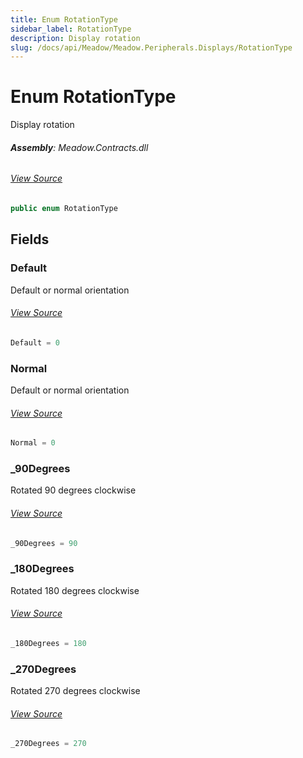 ```yaml
---
title: Enum RotationType
sidebar_label: RotationType
description: Display rotation
slug: /docs/api/Meadow/Meadow.Peripherals.Displays/RotationType
---
```

# Enum RotationType
Display rotation

###### **Assembly**: Meadow.Contracts.dll
###### [View Source](https://github.com/WildernessLabs/Meadow.Contracts.git/blob/develop/Source/Meadow.Contracts/Peripherals/Displays/RotationType.cs#L6)
```csharp title="Declaration"
public enum RotationType
```
## Fields
### Default
Default or normal orientation
###### [View Source](https://github.com/WildernessLabs/Meadow.Contracts.git/blob/develop/Source/Meadow.Contracts/Peripherals/Displays/RotationType.cs#L11)
```csharp title="Declaration"
Default = 0
```
### Normal
Default or normal orientation
###### [View Source](https://github.com/WildernessLabs/Meadow.Contracts.git/blob/develop/Source/Meadow.Contracts/Peripherals/Displays/RotationType.cs#L15)
```csharp title="Declaration"
Normal = 0
```
### _90Degrees
Rotated 90 degrees clockwise
###### [View Source](https://github.com/WildernessLabs/Meadow.Contracts.git/blob/develop/Source/Meadow.Contracts/Peripherals/Displays/RotationType.cs#L19)
```csharp title="Declaration"
_90Degrees = 90
```
### _180Degrees
Rotated 180 degrees clockwise
###### [View Source](https://github.com/WildernessLabs/Meadow.Contracts.git/blob/develop/Source/Meadow.Contracts/Peripherals/Displays/RotationType.cs#L23)
```csharp title="Declaration"
_180Degrees = 180
```
### _270Degrees
Rotated 270 degrees clockwise
###### [View Source](https://github.com/WildernessLabs/Meadow.Contracts.git/blob/develop/Source/Meadow.Contracts/Peripherals/Displays/RotationType.cs#L27)
```csharp title="Declaration"
_270Degrees = 270
```
